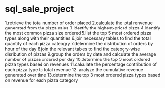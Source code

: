 # sql_sale_project

1.retrieve the total number of order placed
2.calculate the total renvenue generated from the pizza sales 
3.identify the highest-priced pizza
4.identify the most common pizza size ordered
5.list the top 5 most ordered pizza types along with their quantities 
6.join necessary tables to find the total quantity of each pizza cateogry
7.determine the distribution of orders by hour of the day 
8.join the relevant tables to find the cateogry-wise disribution of pizzas 
9.group the orders by date and calculate the average number of pizzas ordered per day
10.determine the top 3 most ordered pizza types based on revenues 
11.calculate the percentage contribution of each pizza type to total revenue 
12. analyze the cumulative revenue generated over time
13.determine the top 3 most ordered pizza types based on revenue for each pizza category
